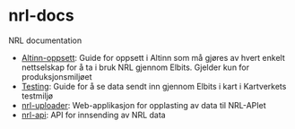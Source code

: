 # nrl-docs
NRL documentation

- [Altinn-oppsett](pages/altinn.md): Guide for oppsett i Altinn som må gjøres av hvert enkelt nettselskap for å ta i bruk NRL gjennom Elbits. Gjelder kun for produksjonsmiljøet
- [Testing](pages/testing.md): Guide for å se data sendt inn gjennom Elbits i kart i Kartverkets testmiljø
- [nrl-uploader](pages/nrl-uploader.md): Web-applikasjon for opplasting av data til NRL-APIet
- [nrl-api](pages/nrl-api.md): API for innsending av NRL data
